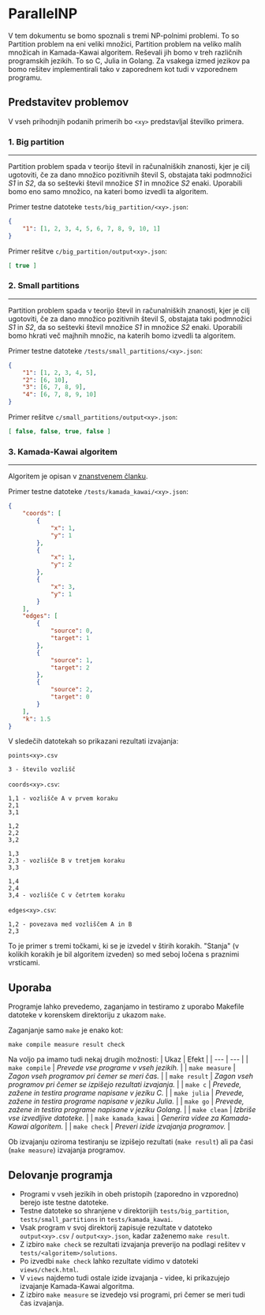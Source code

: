 # ParallelNP

V tem dokumentu se bomo spoznali s tremi NP-polnimi problemi. To so Partition problem na eni veliki množici, Partition problem na veliko malih množicah in Kamada-Kawai algoritem. Reševali jih bomo v treh različnih programskih jezikih. To so C, Julia in Golang. Za vsakega izmed jezikov pa bomo rešitev implementirali tako v zaporednem kot tudi v vzporednem programu.



## Predstavitev problemov
V vseh prihodnjih podanih primerih bo `<xy>` predstavljal številko primera.

### 1. Big partition
---
Partition problem spada v teorijo števil in računalniških znanosti, kjer je cilj ugotoviti, če za dano množico pozitivnih števil S, obstajata taki podmnožici _S1_ in _S2_, da so seštevki števil množice _S1_ in množice _S2_ enaki.
Uporabili bomo eno samo množico, na kateri bomo izvedli ta algoritem.

Primer testne datoteke `tests/big_partition/<xy>.json`:
```json
{
    "1": [1, 2, 3, 4, 5, 6, 7, 8, 9, 10, 1]
}
```

Primer rešitve `c/big_partition/output<xy>.json`:
```json
[ true ]
```

### 2. Small partitions
---
Partition problem spada v teorijo števil in računalniških znanosti, kjer je cilj ugotoviti, če za dano množico pozitivnih števil S, obstajata taki podmnožici _S1_ in _S2_, da so seštevki števil množice _S1_ in množice _S2_ enaki.
Uporabili bomo hkrati več majhnih množic, na katerih bomo izvedli ta algoritem.

Primer testne datoteke `/tests/small_partitions/<xy>.json`:
```json
{
    "1": [1, 2, 3, 4, 5],
    "2": [6, 10],
    "3": [6, 7, 8, 9],
    "4": [6, 7, 8, 9, 10]
}
```
Primer rešitve `c/small_partitions/output<xy>.json`:
```json
[ false, false, true, false ]
```

### 3. Kamada-Kawai algoritem
---
Algoritem je opisan v [znanstvenem članku](./docs/document.pdf).

Primer testne datoteke `/tests/kamada_kawai/<xy>.json`:
```json
{
    "coords": [
        {
            "x": 1,
            "y": 1
        },
        {
            "x": 1,
            "y": 2
        },
        {
            "x": 3,
            "y": 1
        }
    ],
    "edges": [
        {
            "source": 0,
            "target": 1
        },
        {
            "source": 1,
            "target": 2
        },
        {
            "source": 2,
            "target": 0
        }
    ],
    "k": 1.5
}
```

V sledečih datotekah so prikazani rezultati izvajanja:

`points<xy>.csv`
```
3 - število vozlišč
```

`coords<xy>.csv`:
```
1,1 - vozlišče A v prvem koraku
2,1 
3,1

1,2
2,2
3,2

1,3
2,3 - vozlišče B v tretjem koraku
3,3

1,4
2,4
3,4 - vozlišče C v četrtem koraku
```

`edges<xy>.csv`:
```
1,2 - povezava med vozliščem A in B
2,3
```

To je primer s tremi točkami, ki se je izvedel v štirih korakih. "Stanja" (v kolikih korakih je bil algoritem izveden) so med seboj ločena s praznimi vrsticami.

## Uporaba
Programje lahko prevedemo, zaganjamo in testiramo z uporabo Makefile datoteke v korenskem direktoriju z ukazom `make`.

Zaganjanje samo `make` je enako kot:
```make
make compile measure result check
```

Na voljo pa imamo tudi nekaj drugih možnosti:
| Ukaz | Efekt |
| --- | --- |
| `make compile` | _Prevede vse programe v vseh jezikih._ |
| `make measure` | _Zagon vseh programov pri čemer se meri čas._ |
| `make result` | _Zagon vseh programov pri čemer se izpišejo rezultati izvajanja._ |
| `make c` | _Prevede, zažene in testira programe napisane v jeziku C._ |
| `make julia` | _Prevede, zažene in testira programe napisane v jeziku Julia._ |
| `make go` | _Prevede, zažene in testira programe napisane v jeziku Golang._ |
| `make clean` | _Izbriše vse izvedljive datoteke._ |
| `make kamada_kawai` | _Generira videe za Kamada-Kawai algoritem._ |
| `make check` | _Preveri izide izvajanja programov._ |

Ob izvajanju oziroma testiranju se izpišejo rezultati (`make result`) ali pa časi (`make measure`) izvajanja programov.

## Delovanje programja
- Programi v vseh jezikih in obeh pristopih (zaporedno in vzporedno) berejo iste testne datoteke.
- Testne datoteke so shranjene v direktorijih `tests/big_partition`, `tests/small_partitions` in `tests/kamada_kawai`.
- Vsak program v svoj direktorij zapisuje rezultate v datoteko `output<xy>.csv` / `output<xy>.json`, kadar zaženemo `make result`.
- Z izbiro `make check` se rezultati izvajanja preverijo na podlagi rešitev v `tests/<algoritem>/solutions`.
- Po izvedbi `make check` lahko rezultate vidimo v datoteki `views/check.html`.
- V `views` najdemo tudi ostale izide izvajanja - videe, ki prikazujejo izvajanje Kamada-Kawai algoritma.
- Z izbiro `make measure` se izvedejo vsi programi, pri čemer se meri tudi čas izvajanja.